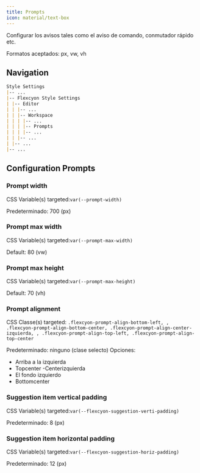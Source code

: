 ```yaml
---
title: Prompts
icon: material/text-box
---
```


Configurar los avisos tales como el aviso de comando, conmutador rápido etc.

Formatos aceptados: px, vw, vh

## Navigation

```md
Style Settings
|-- ...
|-- Flexcyon Style Settings
| |-- Editor
| | |-- ...
| | |-- Workspace
| | | |-- ...
| | | |-- Prompts
| | | |-- ...
| | |-- ...
| |-- ...
|-- ...
```

## Configuration Prompts

### Prompt width

CSS Variable(s) targeted:`var(--prompt-width)`

Predeterminado: 700 (px)

### Prompt max width

CSS Variable(s) targeted:`var(--prompt-max-width)`

Default: 80 (vw)

### Prompt max height

CSS Variable(s) targeted:`var(--prompt-max-height)`

Default: 70 (vh)

### Prompt alignment

CSS Classe(s) targeted: `.flexcyon-prompt-align-bottom-left,
,
.flexcyon-prompt-align-bottom-center, .flexcyon-prompt-align-center-izquierda,
,
.flexcyon-prompt-align-top-left, .flexcyon-prompt-align-top-center`

Predeterminado: ninguno (clase selecto)
Opciones:

- Arriba a la izquierda
- Topcenter
-Centerizquierda
- El fondo izquierdo
- Bottomcenter

### Suggestion item vertical padding

CSS Variable(s) targeted:`var(--flexcyon-suggestion-verti-padding)`

Predeterminado: 8 (px)

### Suggestion item horizontal padding

CSS Variable(s) targeted:`var(--flexcyon-suggestion-horiz-padding)`

Predeterminado: 12 (px)
